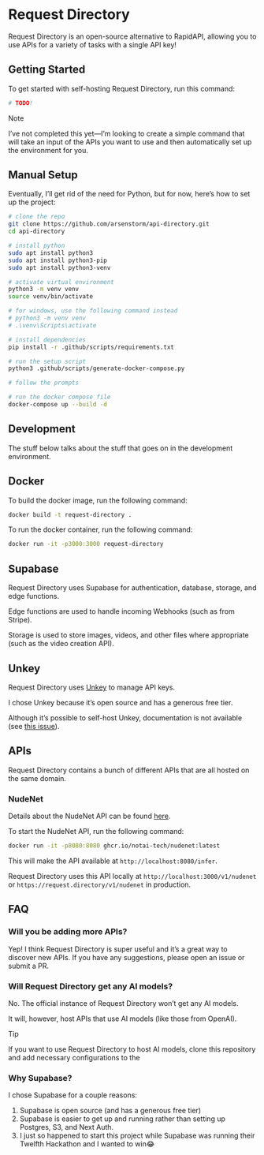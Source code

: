 # Request Directory

Request Directory is an open-source alternative to RapidAPI, allowing you to use
APIs for a variety of tasks with a single API key!

## Getting Started

To get started with self-hosting Request Directory, run this command:

```bash
# TODO!
```

> [!NOTE]
>
> I’ve not completed this yet—I’m looking to create a simple command that will
> take an input of the APIs you want to use and then automatically set up the
> environment for you.

## Manual Setup

Eventually, I’ll get rid of the need for Python, but for now, here’s how to set
up the project:

```bash
# clone the repo
git clone https://github.com/arsenstorm/api-directory.git
cd api-directory

# install python
sudo apt install python3
sudo apt install python3-pip
sudo apt install python3-venv

# activate virtual environment
python3 -m venv venv
source venv/bin/activate

# for windows, use the following command instead
# python3 -m venv venv
# .\venv\Scripts\activate

# install dependencies
pip install -r .github/scripts/requirements.txt

# run the setup script
python3 .github/scripts/generate-docker-compose.py

# follow the prompts

# run the docker compose file
docker-compose up --build -d
```

## Development

The stuff below talks about the stuff that goes on in the development
environment.

## Docker

To build the docker image, run the following command:

```bash
docker build -t request-directory .
```

To run the docker container, run the following command:

```bash
docker run -it -p3000:3000 request-directory
```

## Supabase

Request Directory uses Supabase for authentication, database, storage, and edge
functions.

Edge functions are used to handle incoming Webhooks (such as from Stripe).

Storage is used to store images, videos, and other files where appropriate (such
as the video creation API).

## Unkey

Request Directory uses [Unkey](https://unkey.dev) to manage API keys.

I chose Unkey because it’s open source and has a generous free tier.

Although it’s possible to self-host Unkey, documentation is not available (see
[this issue](https://github.com/unkeyed/unkey/issues/1964)).

## APIs

Request Directory contains a bunch of different APIs that are all hosted on the
same domain.

### NudeNet

Details about the NudeNet API can be found
[here](https://github.com/notai-tech/nudenet).

To start the NudeNet API, run the following command:

```bash
docker run -it -p8080:8080 ghcr.io/notai-tech/nudenet:latest
```

This will make the API available at `http://localhost:8080/infer`.

Request Directory uses this API locally at `http://localhost:3000/v1/nudenet` or
`https://request.directory/v1/nudenet` in production.

## FAQ

### Will you be adding more APIs?

Yep! I think Request Directory is super useful and it’s a great way to discover
new APIs. If you have any suggestions, please open an issue or submit a PR.

### Will Request Directory get any AI models?

No. The official instance of Request Directory won’t get any AI models.

It will, however, host APIs that use AI models (like those from OpenAI).

> [!TIP]
>
> If you want to use Request Directory to host AI models, clone this repository
> and add necessary configurations to the

### Why Supabase?

I chose Supabase for a couple reasons:

1. Supabase is open source (and has a generous free tier)
2. Supabase is easier to get up and running rather than setting up Postgres, S3,
   and Next Auth.
3. I just so happened to start this project while Supabase was running their
   Twelfth Hackathon and I wanted to win😂

